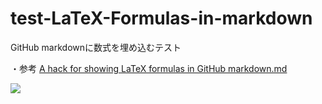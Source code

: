 # test-LaTeX-Formulas-in-markdown

GitHub markdownに数式を埋め込むテスト

・参考
[A hack for showing LaTeX formulas in GitHub markdown.md](https://gist.github.com/a-rodin/fef3f543412d6e1ec5b6cf55bf197d7b)


<img src="https://render.githubusercontent.com/render/math?math=e^{i \pi} = -1">
